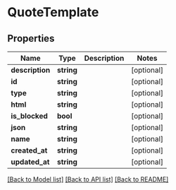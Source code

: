 # QuoteTemplate

## Properties

 Name            | Type       | Description | Notes      
-----------------|------------|-------------|------------
 **description** | **string** |             | [optional] 
 **id**          | **string** |             | [optional] 
 **type**        | **string** |             | [optional] 
 **html**        | **string** |             | [optional] 
 **is_blocked**  | **bool**   |             | [optional] 
 **json**        | **string** |             | [optional] 
 **name**        | **string** |             | [optional] 
 **created_at**  | **string** |             | [optional] 
 **updated_at**  | **string** |             | [optional] 

[[Back to Model list]](../../README.md#documentation-for-models) [[Back to API list]](../../README.md#documentation-for-api-endpoints) [[Back to README]](../../README.md)


